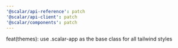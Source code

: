 ```yaml
---
'@scalar/api-reference': patch
'@scalar/api-client': patch
'@scalar/components': patch
---
```


feat(themes): use .scalar-app as the base class for all tailwind styles
